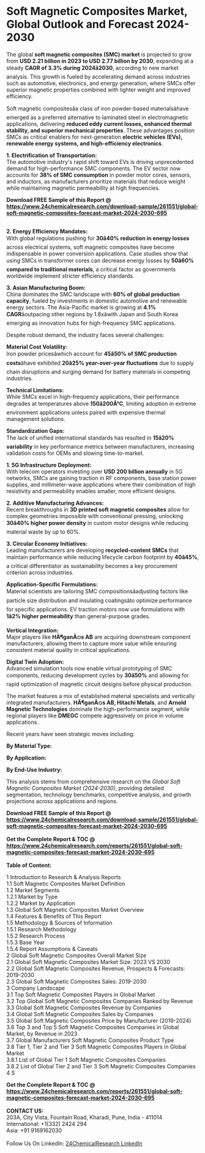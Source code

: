 <h1>Soft Magnetic Composites Market, Global Outlook and Forecast 2024-2030</h1><p>The global <strong>soft magnetic composites (SMC) market</strong> is projected to grow from <strong>USD 2.21 billion in 2023 to USD 2.77 billion by 2030</strong>, expanding at a steady <strong>CAGR of 3.3% during 2024â2030</strong>, according to new market analysis. This growth is fueled by accelerating demand across industries such as automotive, electronics, and energy generation, where SMCs offer superior magnetic properties combined with lighter weight and improved efficiency.</p><p>Soft magnetic compositesâa class of iron powder-based materialsâhave emerged as a preferred alternative to laminated steel in electromagnetic applications, delivering <strong>reduced eddy current losses, enhanced thermal stability, and superior mechanical properties</strong>. These advantages position SMCs as critical enablers for next-generation <strong>electric vehicles (EVs), renewable energy systems, and high-efficiency electronics</strong>.</p><p><strong>1. Electrification of Transportation:</strong><br>
The automotive industry's rapid shift toward EVs is driving unprecedented demand for high-performance SMC components. The EV sector now accounts for <strong>38% of SMC consumption</strong> in powder motor cores, sensors, and inductors, as manufacturers prioritize materials that reduce weight while maintaining magnetic permeability at high frequencies.</p><div><b>Download FREE Sample of this Report @ 
            <a href="https://www.24chemicalresearch.com/download-sample/261551/global-soft-magnetic-composites-forecast-market-2024-2030-695">
            https://www.24chemicalresearch.com/download-sample/261551/global-soft-magnetic-composites-forecast-market-2024-2030-695</a></b></div><br><p><strong>2. Energy Efficiency Mandates:</strong><br>
With global regulations pushing for <strong>30â40% reduction in energy losses</strong> across electrical systems, soft magnetic composites have become indispensable in power conversion applications. Case studies show that using SMCs in transformer cores can decrease energy losses by <strong>50â60% compared to traditional materials</strong>, a critical factor as governments worldwide implement stricter efficiency standards.</p><p><strong>3. Asian Manufacturing Boom:</strong><br>
China dominates the SMC landscape with <strong>60% of global production capacity</strong>, fueled by investments in domestic automotive and renewable energy sectors. The Asia-Pacific market is growing at <strong>4.1% CAGR</strong>âoutpacing other regions by 1.8xâwith Japan and South Korea emerging as innovation hubs for high-frequency SMC applications.</p><p>Despite robust demand, the industry faces several challenges:</p><p><strong>Material Cost Volatility:</strong><br>
	Iron powder pricesâwhich account for <strong>45â50% of SMC production costs</strong>âhave exhibited <strong>20â25% year-over-year fluctuations</strong> due to supply chain disruptions and surging demand for battery materials in competing industries.</p><p><strong>Technical Limitations:</strong><br>
	While SMCs excel in high-frequency applications, their performance degrades at temperatures above <strong>150â200Â°C</strong>, limiting adoption in extreme environment applications unless paired with expensive thermal management solutions.</p><p><strong>Standardization Gaps:</strong><br>
	The lack of unified international standards has resulted in <strong>15â20% variability</strong> in key performance metrics between manufacturers, increasing validation costs for OEMs and slowing time-to-market.</p><p><strong>1. 5G Infrastructure Deployment:</strong><br>
With telecom operators investing over <strong>USD 200 billion annually</strong> in 5G networks, SMCs are gaining traction in RF components, base station power supplies, and millimeter-wave applications where their combination of high resistivity and permeability enables smaller, more efficient designs.</p><p><strong>2. Additive Manufacturing Advances:</strong><br>
Recent breakthroughs in <strong>3D printed soft magnetic composites</strong> allow for complex geometries impossible with conventional pressing, unlocking <strong>30â40% higher power density</strong> in custom motor designs while reducing material waste by up to 60%.</p><p><strong>3. Circular Economy Initiatives:</strong><br>
Leading manufacturers are developing <strong>recycled-content SMCs</strong> that maintain performance while reducing lifecycle carbon footprint by <strong>40â45%</strong>, a critical differentiator as sustainability becomes a key procurement criterion across industries.</p><p><strong>Application-Specific Formulations:</strong><br>
	Material scientists are tailoring SMC compositionsâadjusting factors like particle size distribution and insulating coatingsâto optimize performance for specific applications. EV traction motors now use formulations with <strong>1â2% higher permeability</strong> than general-purpose grades.</p><p><strong>Vertical Integration:</strong><br>
	Major players like <strong>HÃ¶ganÃ¤s AB</strong> are acquiring downstream component manufacturers, allowing them to capture more value while ensuring consistent material quality in critical applications.</p><p><strong>Digital Twin Adoption:</strong><br>
	Advanced simulation tools now enable virtual prototyping of SMC components, reducing development cycles by <strong>30â50%</strong> and allowing for rapid optimization of magnetic circuit designs before physical production.</p><p>The market features a mix of established material specialists and vertically integrated manufacturers. <strong>HÃ¶ganÃ¤s AB, Hitachi Metals</strong>, and <strong>Arnold Magnetic Technologies</strong> dominate the high-performance segment, while regional players like <strong>DMEGC</strong> compete aggressively on price in volume applications.</p><p>Recent years have seen strategic moves including:</p><p><strong>By Material Type:</strong></p><p><strong>By Application:</strong></p><p><strong>By End-Use Industry:</strong></p><p>This analysis stems from comprehensive research on the <em>Global Soft Magnetic Composites Market (2024-2030)</em>, providing detailed segmentation, technology benchmarks, competitive analysis, and growth projections across applications and regions.</p><div><b>Download FREE Sample of this Report @ 
            <a href="https://www.24chemicalresearch.com/download-sample/261551/global-soft-magnetic-composites-forecast-market-2024-2030-695">
            https://www.24chemicalresearch.com/download-sample/261551/global-soft-magnetic-composites-forecast-market-2024-2030-695</a></b></div><br><div><b>Get the Complete Report & TOC @ 
            <a href="https://www.24chemicalresearch.com/reports/261551/global-soft-magnetic-composites-forecast-market-2024-2030-695">
            https://www.24chemicalresearch.com/reports/261551/global-soft-magnetic-composites-forecast-market-2024-2030-695</a></b></div><br>
            <b>Table of Content:</b><p>1 Introduction to Research & Analysis Reports<br />
    1.1 Soft Magnetic Composites Market Definition<br />
    1.2 Market Segments<br />
        1.2.1 Market by Type<br />
        1.2.2 Market by Application<br />
    1.3 Global Soft Magnetic Composites Market Overview<br />
    1.4 Features & Benefits of This Report<br />
    1.5 Methodology & Sources of Information<br />
        1.5.1 Research Methodology<br />
        1.5.2 Research Process<br />
        1.5.3 Base Year<br />
        1.5.4 Report Assumptions & Caveats<br />
2 Global Soft Magnetic Composites Overall Market Size<br />
    2.1 Global Soft Magnetic Composites Market Size: 2023 VS 2030<br />
    2.2 Global Soft Magnetic Composites Revenue, Prospects & Forecasts: 2019-2030<br />
    2.3 Global Soft Magnetic Composites Sales: 2019-2030<br />
3 Company Landscape<br />
    3.1 Top Soft Magnetic Composites Players in Global Market<br />
    3.2 Top Global Soft Magnetic Composites Companies Ranked by Revenue<br />
    3.3 Global Soft Magnetic Composites Revenue by Companies<br />
    3.4 Global Soft Magnetic Composites Sales by Companies<br />
    3.5 Global Soft Magnetic Composites Price by Manufacturer (2019-2024)<br />
    3.6 Top 3 and Top 5 Soft Magnetic Composites Companies in Global Market, by Revenue in 2023<br />
    3.7 Global Manufacturers Soft Magnetic Composites Product Type<br />
    3.8 Tier 1, Tier 2 and Tier 3 Soft Magnetic Composites Players in Global Market<br />
        3.8.1 List of Global Tier 1 Soft Magnetic Composites Companies<br />
        3.8.2 List of Global Tier 2 and Tier 3 Soft Magnetic Composites Companies<br />
4 S</p><div><b>Get the Complete Report & TOC @ 
            <a href="https://www.24chemicalresearch.com/reports/261551/global-soft-magnetic-composites-forecast-market-2024-2030-695">
            https://www.24chemicalresearch.com/reports/261551/global-soft-magnetic-composites-forecast-market-2024-2030-695</a></b></div><br><b>CONTACT US:</b><br>
            203A, City Vista, Fountain Road, Kharadi, Pune, India - 411014<br>
            International: +1(332) 2424 294<br>
            Asia: +91 9169162030 <br><br>
            Follow Us On LinkedIn: <a href="https://www.linkedin.com/company/24chemicalresearch/">24ChemicalResearch LinkedIn</a>